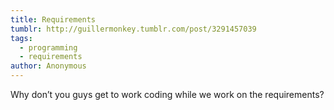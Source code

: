 ```yaml
---
title: Requirements
tumblr: http://guillermonkey.tumblr.com/post/3291457039
tags:
  - programming
  - requirements
author: Anonymous
---
```


Why don’t you guys get to work coding while we work on the requirements?
